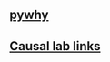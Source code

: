 ## [pywhy](https://www.pywhy.org/)
## [Causal lab links](https://sites.google.com/view/ruben-saro/links?authuser=0)
